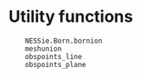 # Utility functions

```@docs
    NESSie.Born.bornion
    meshunion
    obspoints_line
    obspoints_plane
```
